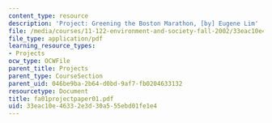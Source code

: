 ```yaml
---
content_type: resource
description: 'Project: Greening the Boston Marathon, [by] Eugene Lim'
file: /media/courses/11-122-environment-and-society-fall-2002/33eac10e46332e3d30a555ebd01fe1e4_fa01projectpaper01.pdf
file_type: application/pdf
learning_resource_types:
- Projects
ocw_type: OCWFile
parent_title: Projects
parent_type: CourseSection
parent_uid: 046be9ba-2b64-d0bd-9af7-fb0204633132
resourcetype: Document
title: fa01projectpaper01.pdf
uid: 33eac10e-4633-2e3d-30a5-55ebd01fe1e4
---
```

